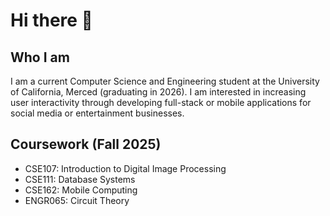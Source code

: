 # Hi there 👋

<!--
**cyuuLater/cyuuLater** is a ✨ _special_ ✨ repository because its `README.md` (this file) appears on your GitHub profile.

Here are some ideas to get you started:

- 🔭 I’m currently working on ...
- 🌱 I’m currently learning ...
- 👯 I’m looking to collaborate on ...
- 🤔 I’m looking for help with ...
- 💬 Ask me about ...
- 📫 How to reach me: ...
- 😄 Pronouns: ...
- ⚡ Fun fact: ...
-->

## Who I am 
I am a current Computer Science and Engineering student at the University of California, Merced (graduating in 2026). I am interested in increasing user interactivity through developing full-stack or mobile applications for social media or entertainment businesses. 

## Coursework (Fall 2025)
- CSE107: Introduction to Digital Image Processing
- CSE111: Database Systems
- CSE162: Mobile Computing
- ENGR065: Circuit Theory

